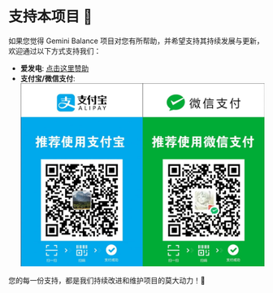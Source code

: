 # 支持本项目 🙏

如果您觉得 Gemini Balance 项目对您有所帮助，并希望支持其持续发展与更新，欢迎通过以下方式支持我们：

* **爱发电**: [点击这里赞助](https://afdian.com/a/snaily)
* **支付宝/微信支付**: ![微信支付宝二合一收款码](微信支付宝二合一收款码.jpg)

您的每一份支持，都是我们持续改进和维护项目的莫大动力！💖
